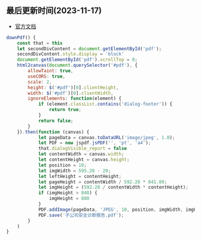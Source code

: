 <!--
 * @Description:
 * @Author: panrui
 * @Date: 2023-07-14 15:10:25
 * @LastEditTime: 2023-11-17 10:47:13
 * @LastEditors: prui
 * 不忘初心,不负梦想
-->

## 最后更新时间(2023-11-17)

- [官方文档](https://artskydj.github.io/jsPDF/docs/index.html)

```js
downPdf() {
    const that = this
    let secondDivContent = document.getElementById('pdf');
    secondDivContent.style.display = 'block'
    document.getElementById('pdf').scrollTop = 0;
    html2canvas(document.querySelector('#pdf'), {
        allowTaint: true,
        useCORS: true,
        scale: 2,
        height: $('#pdf')[0].clientHeight,
        width: $('#pdf')[0].clientWidth,
        ignoreElements: function(element) {
            if (element.classList.contains('dialog-footer')) {
                return true;
            }
            return false;
        }
    }).then(function (canvas) {
            let pageData = canvas.toDataURL('image/jpeg', 1.0);
            let PDF = new jspdf.jsPDF('', 'pt', 'a4');
            that.dialogVisible_report = false
            let contentWidth = canvas.width;
            let contentHeight = canvas.height;
            let position = 10;
            let imgWidth = 595.28 - 20;
            let leftHeight = contentHeight;
            let pageHeight = contentWidth / 592.28 * 841.89;
            let imgHeight = (592.28 / contentWidth * contentHeight);
            if (imgHeight > 840) {
                imgHeight = 800
            }
            PDF.addImage(pageData, 'JPEG', 10, position, imgWidth, imgHeight);
            PDF.save('子公司安全诊断报告.pdf');
        }
    )
}
```
